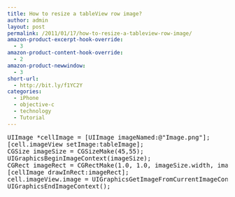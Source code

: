 ```yaml
---
title: How to resize a tableView row image?
author: admin
layout: post
permalink: /2011/01/17/how-to-resize-a-tableview-row-image/
amazon-product-excerpt-hook-override:
  - 3
amazon-product-content-hook-override:
  - 2
amazon-product-newwindow:
  - 3
short-url:
  - http://bit.ly/f1YC2Y
categories:
  - iPhone
  - objective-c
  - technology
  - Tutorial
---
```

<pre class="brush:cpp">UIImage *cellImage = [UIImage imageNamed:@"Image.png"]; 
[cell.imageView setImage:tableImage]; 
CGSize imageSize = CGSizeMake(45,55);	
UIGraphicsBeginImageContext(imageSize); 
CGRect imageRect = CGRectMake(1.0, 1.0, imageSize.width, imageSize.height); 
[cellImage drawInRect:imageRect]; 
cell.imageView.image = UIGraphicsGetImageFromCurrentImageContext(); 
UIGraphicsEndImageContext();</pre>